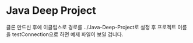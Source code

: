 # Java Deep Project
 
클론 만드신 후에 이클립스로 경로를 ../Java-Deep-Project로 설정 후 프로젝트 이름을 testConnection으로 하면 예제 파일이 보일 겁니다.
